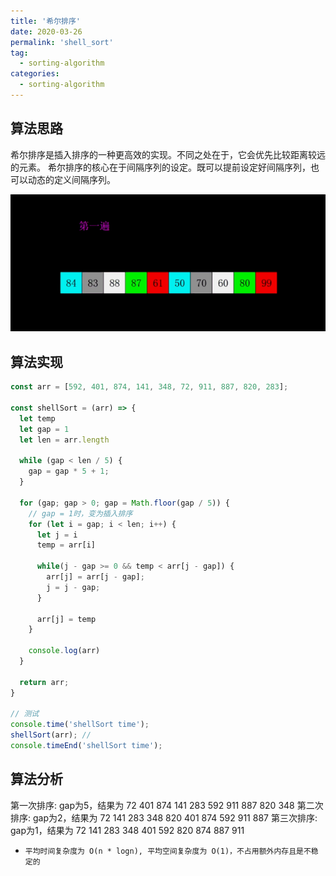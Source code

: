 ```yaml
---
title: '希尔排序'
date: 2020-03-26
permalink: 'shell_sort'
tag:
  - sorting-algorithm
categories:
  - sorting-algorithm
---
```


## 算法思路

希尔排序是插入排序的一种更高效的实现。不同之处在于，它会优先比较距离较远的元素。
希尔排序的核心在于间隔序列的设定。既可以提前设定好间隔序列，也可以动态的定义间隔序列。

![希尔排序](./images/shell_sort.gif)

## 算法实现

```js
const arr = [592, 401, 874, 141, 348, 72, 911, 887, 820, 283];

const shellSort = (arr) => {
  let temp
  let gap = 1
  let len = arr.length

  while (gap < len / 5) {
    gap = gap * 5 + 1;
  }

  for (gap; gap > 0; gap = Math.floor(gap / 5)) {
    // gap = 1时，变为插入排序
    for (let i = gap; i < len; i++) {
      let j = i
      temp = arr[i]

      while(j - gap >= 0 && temp < arr[j - gap]) {
        arr[j] = arr[j - gap];
        j = j - gap;
      }

      arr[j] = temp
    }

    console.log(arr)
  }

  return arr;
}

// 测试
console.time('shellSort time');
shellSort(arr); //
console.timeEnd('shellSort time');
```

## 算法分析

第一次排序: gap为5，结果为 72 401 874 141 283 592 911 887 820 348
第二次排序: gap为2，结果为 72 141 283 348 820 401 874 592 911 887
第三次排序: gap为1，结果为 72 141 283 348 401 592 820 874 887 911

- `平均时间复杂度为 O(n * logn), 平均空间复杂度为 O(1)，不占用额外内存且是不稳定的`
